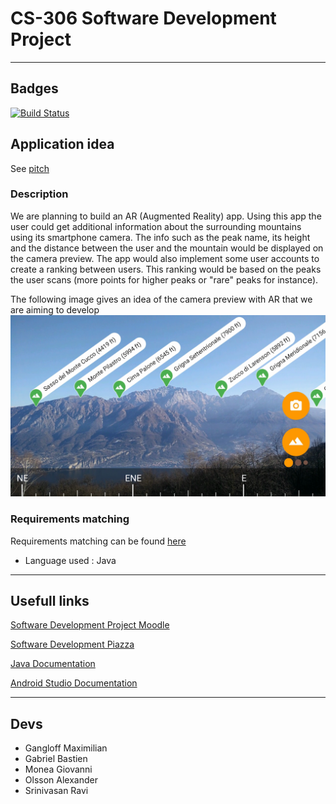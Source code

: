 # CS-306 Software Development Project 
___
## Badges
[![Build Status](https://api.cirrus-ci.com/github/bgabriel998/SoftwareDevProject.svg)](https://cirrus-ci.com/github/bgabriel998/SoftwareDevProject)

## Application idea 
See [pitch](doc/proposal_template.md) 
### Description
We are planning to build an AR (Augmented Reality) app. Using this app the user could get additional information about the surrounding mountains using 
its smartphone camera. The info such as the peak name, its height and the distance between the user and the mountain would be displayed on the camera preview. 
The app would also implement some user accounts to create a ranking between users. This ranking would be based on the peaks the user scans (more points for higher peaks or "rare" peaks for instance).  

The following image gives an idea of the camera preview with AR that we are aiming to develop 
![image](doc/peaklens_inspiration.png)

### Requirements matching
Requirements matching can be found [here](https://docs.google.com/document/d/1GIaJl7t7NFq37tfpWnVez5sFSn7-VLYQSlFwRYH5aeo/edit)
- Language used : Java

___
## Usefull links
[Software Development Project Moodle](https://moodle.epfl.ch/course/view.php?id=16172)

[Software Development Piazza](https://piazza.com/class/klgt5iozma44iy#)

[Java Documentation](https://docs.oracle.com/en/java/)

[Android Studio Documentation](https://developer.android.com/docs)

___
## Devs
- Gangloff Maximilian 
- Gabriel Bastien 
- Monea Giovanni
- Olsson Alexander
- Srinivasan Ravi

